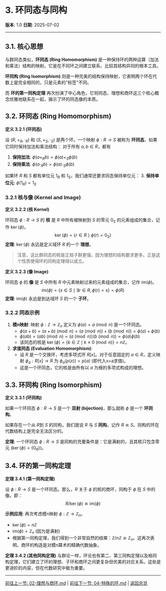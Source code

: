# 3. 环同态与同构

**版本**: 1.0
**日期**: 2025-07-02

---

## 3.1. 核心思想

与群同态类似，**环同态 (Ring Homomorphism)** 是一种保持环的两种运算（加法和乘法）结构的映射。它是在不同环之间建立联系、比较其结构异同的根本工具。

**环同构 (Ring Isomorphism)** 则是一种完美的结构保持映射，它表明两个环在代数上是完全相同的，只是元素的"标签"不同。

而 **环的第一同构定理** 再次扮演了中心角色，它将同态、理想和商环这三个核心概念优雅地联系在一起，揭示了环的同态像的本质。

## 3.2. 环同态 (Ring Homomorphism)

**定义 3.2.1 (环同态)**

设 $(R, +_R, \cdot_R)$ 和 $(S, +_S, \cdot_S)$ 是两个环。一个映射 $\phi: R \to S$ 被称为 **环同态**，如果它同时保持加法和乘法结构：
对于所有 $a, b \in R$，都有

1. **保持加法**: $\phi(a +_R b) = \phi(a) +_S \phi(b)$
2. **保持乘法**: $\phi(a \cdot_R b) = \phi(a) \cdot_S \phi(b)$

如果环 $R$ 和 $S$ 都有单位元 $1_R$ 和 $1_S$，我们通常还要求同态保持单位元：
3.  **保持单位元**: $\phi(1_R) = 1_S$

### 3.2.1 核与像 (Kernel and Image)

**定义 3.2.2 (核 Kernel)**

环同态 $\phi: R \to S$ 的 **核** 是 $R$ 中所有被映射到 $S$ 的零元 $0_S$ 的元素组成的集合，记作 $\ker(\phi)$。
$$
\ker(\phi) = \{ r \in R \mid \phi(r) = 0_S \}
$$
**定理**: $\ker(\phi)$ 永远是定义域环 $R$ 的一个 **理想**。
> 注意，这比群同态的核是正规子群更强，因为理想的结构要求更多。正是这个性质使得环的同构定理得以成立。

**定义 3.2.3 (像 Image)**

环同态 $\phi$ 的 **像** 是 $S$ 中所有 $R$ 中元素映射过来的元素组成的集合，记作 $\text{im}(\phi)$。
$$
\text{im}(\phi) = \{ s \in S \mid \exists r \in R, \phi(r) = s \} = \phi(R)
$$
**定理**: $\text{im}(\phi)$ 永远是到达域环 $S$ 的一个 **子环**。

### 3.2.2 同态示例

1. **模n映射**: 映射 $\phi: \mathbb{Z} \to \mathbb{Z}_n$ 定义为 $\phi(a) = a \pmod n$ 是一个环同态。
    * $\phi(a+b) = (a+b) \pmod n = (a \pmod n) + (b \pmod n) = \phi(a)+\phi(b)$
    * $\phi(ab) = (ab) \pmod n = (a \pmod n)(b \pmod n) = \phi(a)\phi(b)$
    * 该同态的核是 $\ker(\phi) = \{k \in \mathbb{Z} \mid k \equiv 0 \pmod n\} = n\mathbb{Z}$。
2. **求值同态 (Evaluation Homomorphism)**:
    * 设 $R$ 是一个交换环，考虑多项式环 $R[x]$。对于任意固定的 $a \in R$，定义映射 $\phi_a: R[x] \to R$ 为 $\phi_a(p(x)) = p(a)$ (即代入x=a求值)。
    * 这是一个环同态，它的核是由所有以 $a$ 为根的多项式构成的理想。

## 3.3. 环同构 (Ring Isomorphism)

**定义 3.3.1 (环同构)**

如果一个环同态 $\phi: R \to S$ 是一个 **双射 (bijection)**，那么就称 $\phi$ 是一个 **环同构**。

如果存在一个从 $R$到 $S$ 的同构，我们就说 $R$ 与 $S$ **同构**，记作 $R \cong S$。同构的环在代数结构上是完全无法区分的。

**定理**: 一个环同态 $\phi: R \to S$ 是同构的充要条件是：它是满射的，且其核只包含零元 ($\ker(\phi) = \{0_R\}$)。

## 3.4. 环的第一同构定理

**定理 3.4.1 (第一同构定理)**

设 $\phi: R \to S$ 是一个环同态。那么，$R$ 关于 $\phi$ 的核的商环，同构于 $\phi$ 在 $S$ 中的像。即：
$$
R / \ker(\phi) \cong \text{im}(\phi)
$$

**示例应用**:
再次考虑模n映射 $\phi: \mathbb{Z} \to \mathbb{Z}_n$。

* $\ker(\phi) = n\mathbb{Z}$
* $\text{im}(\phi) = \mathbb{Z}_n$ (因为是满射)
* 根据第一同构定理，我们得到一个非常自然的结果：$\mathbb{Z}/n\mathbb{Z} \cong \mathbb{Z}_n$。这再次表明，商环的构造是对模n算术的精确代数抽象。

**定理 3.4.2 (其他同构定理)**
与群论一样，环论也有第二、第三同构定理以及格同构定理，它们建立了环的理想、子环和商环之间更复杂但优美的对应关系。这些是更进阶的内容，但在代数研究中极为重要。

---
[前往上一节: 02-理想与商环.md](./02-理想与商环.md) | [前往下一节: 04-特殊的环.md](./04-特殊的环.md) | [返回总览](./00-环论总览.md)

